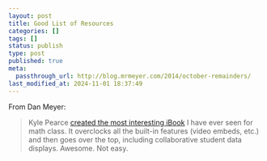 ```yaml
---
layout: post
title: Good List of Resources
categories: []
tags: []
status: publish
type: post
published: true
meta:
  passthrough_url: http://blog.mrmeyer.com/2014/october-remainders/
last_modified_at: 2024-11-01 18:37:49
---
```


From Dan Meyer:


>Kyle Pearce 
[created the most interesting iBook](http://tapintoteenminds.com/2014/09/20/free-pythagorean-theorem-ibook/) I have ever seen for math class. It overclocks all the built-in features (video embeds, etc.) and then goes over the top, including collaborative student data displays. Awesome. Not easy.
